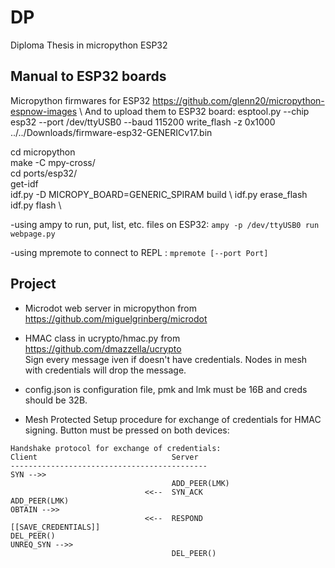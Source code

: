 # DP
Diploma Thesis in micropython ESP32


## Manual to ESP32 boards
Micropython firmwares for ESP32 https://github.com/glenn20/micropython-espnow-images \ 
And to upload them to ESP32 board:
    esptool.py --chip esp32 --port /dev/ttyUSB0 --baud 115200 write_flash -z 0x1000 ../../Downloads/firmware-esp32-GENERICv17.bin

cd micropython \
make -C mpy-cross/ \
cd ports/esp32/ \
get-idf  \
idf.py -D MICROPY_BOARD=GENERIC_SPIRAM build \ 
idf.py erase_flash \
idf.py flash  \

-using ampy to run, put, list, etc. files on ESP32: `ampy -p /dev/ttyUSB0 run webpage.py`

-using mpremote to connect to REPL : `mpremote [--port Port]`

## Project

- Microdot web server in micropython from https://github.com/miguelgrinberg/microdot
- HMAC class in ucrypto/hmac.py from https://github.com/dmazzella/ucrypto \
Sign every message iven if doesn't have credentials. Nodes in mesh with credentials will drop the message.
- config.json is configuration file, pmk and lmk must be 16B and creds should be 32B.

- Mesh Protected Setup procedure for exchange of credentials for HMAC signing. Button must be pressed on both devices:
```
Handshake protocol for exchange of credentials:
Client                              Server
--------------------------------------------
SYN -->>                            
                                    ADD_PEER(LMK)
                              <<--  SYN_ACK
ADD_PEER(LMK)
OBTAIN -->>                         
                              <<--  RESPOND
[[SAVE_CREDENTIALS]]
DEL_PEER()
UNREQ_SYN -->>                      
                                    DEL_PEER()
```